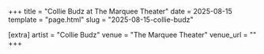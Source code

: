 +++
title = "Collie Budz at The Marquee Theater"
date = 2025-08-15
template = "page.html"
slug = "2025-08-15-collie-budz"

[extra]
artist = "Collie Budz"
venue = "The Marquee Theater"
venue_url = ""
+++
